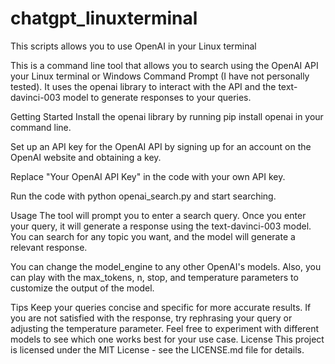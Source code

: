 # chatgpt_linuxterminal
This scripts allows you to use OpenAI in your Linux terminal 

This is a command line tool that allows you to search using the OpenAI API your Linux terminal or Windows Command Prompt (I have not personally tested). It uses the openai library to interact with the API and the text-davinci-003 model to generate responses to your queries.

Getting Started
Install the openai library by running pip install openai in your command line.

Set up an API key for the OpenAI API by signing up for an account on the OpenAI website and obtaining a key.

Replace "Your OpenAI API Key" in the code with your own API key.

Run the code with python openai_search.py and start searching.

Usage
The tool will prompt you to enter a search query. Once you enter your query, it will generate a response using the text-davinci-003 model. You can search for any topic you want, and the model will generate a relevant response.

You can change the model_engine to any other OpenAI's models. Also, you can play with the max_tokens, n, stop, and temperature parameters to customize the output of the model.

Tips
Keep your queries concise and specific for more accurate results.
If you are not satisfied with the response, try rephrasing your query or adjusting the temperature parameter.
Feel free to experiment with different models to see which one works best for your use case.
License
This project is licensed under the MIT License - see the LICENSE.md file for details.

